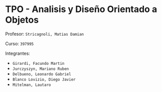 # TPO - Analisis y Diseño Orientado a Objetos

Profesor: `Stricagnoli, Matias Damian`

Curso: `397995`

Integrantes:
 - `Girardi, Facundo Martin`
 - `Jurczyszyn, Mariano Ruben`
 - `Delbueno, Leonardo Gabriel`
 - `Blanco Lovizio, Diego Javier`
 - `Mitelman, Lautaro`

